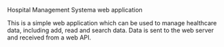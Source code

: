 Hospital Management Systema web application 

This is a simple web application which can be used to manage healthcare data, including add, read and search data. Data is sent to the web server 
and received from a web API.
